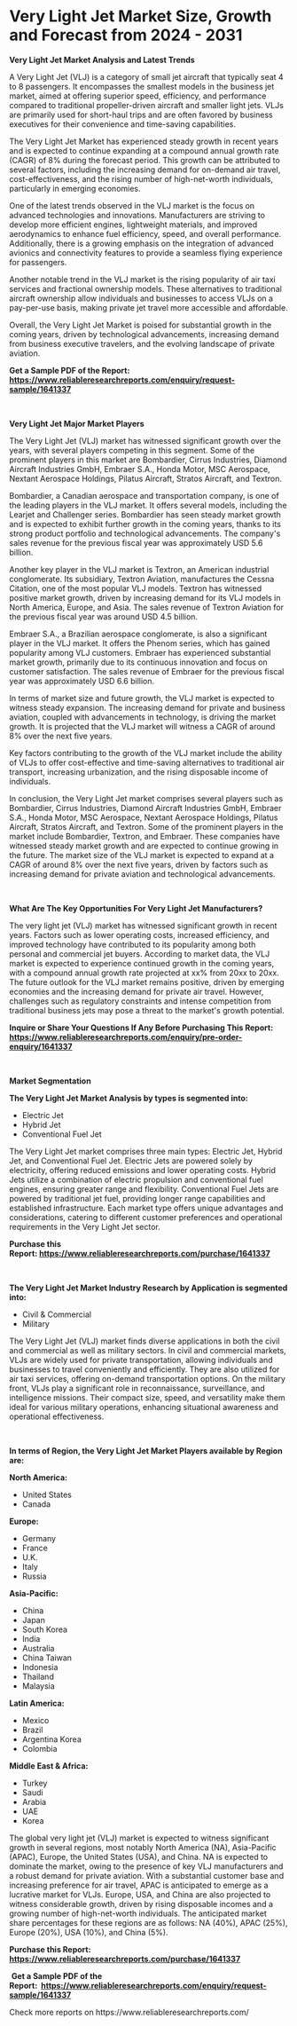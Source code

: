 <p><h1>Very Light Jet Market Size, Growth and Forecast from 2024 - 2031</h1></p><p><strong>Very Light Jet Market Analysis and Latest Trends</strong></p>
<p><p>A Very Light Jet (VLJ) is a category of small jet aircraft that typically seat 4 to 8 passengers. It encompasses the smallest models in the business jet market, aimed at offering superior speed, efficiency, and performance compared to traditional propeller-driven aircraft and smaller light jets. VLJs are primarily used for short-haul trips and are often favored by business executives for their convenience and time-saving capabilities.</p><p>The Very Light Jet Market has experienced steady growth in recent years and is expected to continue expanding at a compound annual growth rate (CAGR) of 8% during the forecast period. This growth can be attributed to several factors, including the increasing demand for on-demand air travel, cost-effectiveness, and the rising number of high-net-worth individuals, particularly in emerging economies.</p><p>One of the latest trends observed in the VLJ market is the focus on advanced technologies and innovations. Manufacturers are striving to develop more efficient engines, lightweight materials, and improved aerodynamics to enhance fuel efficiency, speed, and overall performance. Additionally, there is a growing emphasis on the integration of advanced avionics and connectivity features to provide a seamless flying experience for passengers.</p><p>Another notable trend in the VLJ market is the rising popularity of air taxi services and fractional ownership models. These alternatives to traditional aircraft ownership allow individuals and businesses to access VLJs on a pay-per-use basis, making private jet travel more accessible and affordable.</p><p>Overall, the Very Light Jet Market is poised for substantial growth in the coming years, driven by technological advancements, increasing demand from business executive travelers, and the evolving landscape of private aviation.</p></p>
<p><strong>Get a Sample PDF of the Report:&nbsp; <a href="https://www.reliableresearchreports.com/enquiry/request-sample/1641337">https://www.reliableresearchreports.com/enquiry/request-sample/1641337</a></strong></p>
<p>&nbsp;</p>
<p><strong>Very Light Jet Major Market Players</strong></p>
<p><p>The Very Light Jet (VLJ) market has witnessed significant growth over the years, with several players competing in this segment. Some of the prominent players in this market are Bombardier, Cirrus Industries, Diamond Aircraft Industries GmbH, Embraer S.A., Honda Motor, MSC Aerospace, Nextant Aerospace Holdings, Pilatus Aircraft, Stratos Aircraft, and Textron.</p><p>Bombardier, a Canadian aerospace and transportation company, is one of the leading players in the VLJ market. It offers several models, including the Learjet and Challenger series. Bombardier has seen steady market growth and is expected to exhibit further growth in the coming years, thanks to its strong product portfolio and technological advancements. The company's sales revenue for the previous fiscal year was approximately USD 5.6 billion.</p><p>Another key player in the VLJ market is Textron, an American industrial conglomerate. Its subsidiary, Textron Aviation, manufactures the Cessna Citation, one of the most popular VLJ models. Textron has witnessed positive market growth, driven by increasing demand for its VLJ models in North America, Europe, and Asia. The sales revenue of Textron Aviation for the previous fiscal year was around USD 4.5 billion.</p><p>Embraer S.A., a Brazilian aerospace conglomerate, is also a significant player in the VLJ market. It offers the Phenom series, which has gained popularity among VLJ customers. Embraer has experienced substantial market growth, primarily due to its continuous innovation and focus on customer satisfaction. The sales revenue of Embraer for the previous fiscal year was approximately USD 6.6 billion.</p><p>In terms of market size and future growth, the VLJ market is expected to witness steady expansion. The increasing demand for private and business aviation, coupled with advancements in technology, is driving the market growth. It is projected that the VLJ market will witness a CAGR of around 8% over the next five years.</p><p>Key factors contributing to the growth of the VLJ market include the ability of VLJs to offer cost-effective and time-saving alternatives to traditional air transport, increasing urbanization, and the rising disposable income of individuals.</p><p>In conclusion, the Very Light Jet market comprises several players such as Bombardier, Cirrus Industries, Diamond Aircraft Industries GmbH, Embraer S.A., Honda Motor, MSC Aerospace, Nextant Aerospace Holdings, Pilatus Aircraft, Stratos Aircraft, and Textron. Some of the prominent players in the market include Bombardier, Textron, and Embraer. These companies have witnessed steady market growth and are expected to continue growing in the future. The market size of the VLJ market is expected to expand at a CAGR of around 8% over the next five years, driven by factors such as increasing demand for private aviation and technological advancements.</p></p>
<p>&nbsp;</p>
<p><strong>What Are The Key Opportunities For Very Light Jet Manufacturers?</strong></p>
<p><p>The very light jet (VLJ) market has witnessed significant growth in recent years. Factors such as lower operating costs, increased efficiency, and improved technology have contributed to its popularity among both personal and commercial jet buyers. According to market data, the VLJ market is expected to experience continued growth in the coming years, with a compound annual growth rate projected at xx% from 20xx to 20xx. The future outlook for the VLJ market remains positive, driven by emerging economies and the increasing demand for private air travel. However, challenges such as regulatory constraints and intense competition from traditional business jets may pose a threat to the market's growth potential.</p></p>
<p><strong>Inquire or Share Your Questions If Any Before Purchasing This Report: <a href="https://www.reliableresearchreports.com/enquiry/pre-order-enquiry/1641337">https://www.reliableresearchreports.com/enquiry/pre-order-enquiry/1641337</a></strong></p>
<p>&nbsp;</p>
<p><strong>Market Segmentation</strong></p>
<p><strong>The Very Light Jet Market Analysis by types is segmented into:</strong></p>
<p><ul><li>Electric Jet</li><li>Hybrid Jet</li><li>Conventional Fuel Jet</li></ul></p>
<p><p>The Very Light Jet market comprises three main types: Electric Jet, Hybrid Jet, and Conventional Fuel Jet. Electric Jets are powered solely by electricity, offering reduced emissions and lower operating costs. Hybrid Jets utilize a combination of electric propulsion and conventional fuel engines, ensuring greater range and flexibility. Conventional Fuel Jets are powered by traditional jet fuel, providing longer range capabilities and established infrastructure. Each market type offers unique advantages and considerations, catering to different customer preferences and operational requirements in the Very Light Jet sector.</p></p>
<p><strong>Purchase this Report:&nbsp;<a href="https://www.reliableresearchreports.com/purchase/1641337">https://www.reliableresearchreports.com/purchase/1641337</a></strong></p>
<p>&nbsp;</p>
<p><strong>The Very Light Jet Market Industry Research by Application is segmented into:</strong></p>
<p><ul><li>Civil & Commercial</li><li>Military</li></ul></p>
<p><p>The Very Light Jet (VLJ) market finds diverse applications in both the civil and commercial as well as military sectors. In civil and commercial markets, VLJs are widely used for private transportation, allowing individuals and businesses to travel conveniently and efficiently. They are also utilized for air taxi services, offering on-demand transportation options. On the military front, VLJs play a significant role in reconnaissance, surveillance, and intelligence missions. Their compact size, speed, and versatility make them ideal for various military operations, enhancing situational awareness and operational effectiveness.</p></p>
<p>&nbsp;</p>
<p><strong>In terms of Region, the Very Light Jet Market Players available by Region are:</strong></p>
<p>
    <p> <strong> North America: </strong>
        <ul>
            <li>United States</li>
            <li>Canada</li>
        </ul>
        </p> 
    <p> <strong> Europe: </strong>
        <ul>
            <li>Germany</li>
            <li>France</li>
            <li>U.K.</li>
            <li>Italy</li>
            <li>Russia</li>
        </ul>
        </p> 
    <p> <strong> Asia-Pacific: </strong>
        <ul>
            <li>China</li>
            <li>Japan</li>
            <li>South Korea</li>
            <li>India</li>
            <li>Australia</li>
            <li>China Taiwan</li>
            <li>Indonesia</li>
            <li>Thailand</li>
            <li>Malaysia</li>
        </ul>
        </p> 
    <p> <strong> Latin America: </strong>
        <ul>
            <li>Mexico</li>
            <li>Brazil</li>
            <li>Argentina Korea</li>
            <li>Colombia</li>
        </ul>
        </p> 
    <p> <strong> Middle East & Africa: </strong>
        <ul>
            <li>Turkey</li>
            <li>Saudi</li>
            <li>Arabia</li>
            <li>UAE</li>
            <li>Korea</li>
        </ul>
    </p>
    </p>
<p><p>The global very light jet (VLJ) market is expected to witness significant growth in several regions, most notably North America (NA), Asia-Pacific (APAC), Europe, the United States (USA), and China. NA is expected to dominate the market, owing to the presence of key VLJ manufacturers and a robust demand for private aviation. With a substantial customer base and increasing preference for air travel, APAC is anticipated to emerge as a lucrative market for VLJs. Europe, USA, and China are also projected to witness considerable growth, driven by rising disposable incomes and a growing number of high-net-worth individuals. The anticipated market share percentages for these regions are as follows: NA (40%), APAC (25%), Europe (20%), USA (10%), and China (5%).</p></p>
<p><strong>Purchase this Report: <a href="https://www.reliableresearchreports.com/purchase/1641337">https://www.reliableresearchreports.com/purchase/1641337</a></strong></p>
<p>&nbsp;<strong>Get a Sample PDF of the Report:&nbsp;&nbsp;<a href="https://www.reliableresearchreports.com/enquiry/request-sample/1641337">https://www.reliableresearchreports.com/enquiry/request-sample/1641337</a></strong></p>
<p><strong></strong></p>
<p>Check more reports on https://www.reliableresearchreports.com/</p>